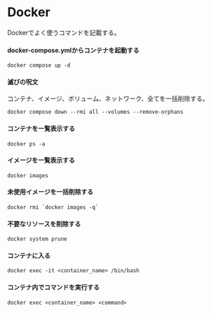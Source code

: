 # Docker
Dockerでよく使うコマンドを記載する。

#### docker-compose.ymlからコンテナを起動する
```
docker compose up -d
```

#### 滅びの呪文
コンテナ、イメージ、ボリューム、ネットワーク、全てを一括削除する。
```
docker compose down --rmi all --volumes --remove-orphans
```

#### コンテナを一覧表示する
```
docker ps -a
```

#### イメージを一覧表示する
```
docker images
```

#### 未使用イメージを一括削除する
```
docker rmi `docker images -q`
```

#### 不要なリソースを削除する
```
docker system prune
```

#### コンテナに入る
```
docker exec -it <container_name> /bin/bash
```

#### コンテナ内でコマンドを実行する
```
docker exec <container_name> <command>
```
